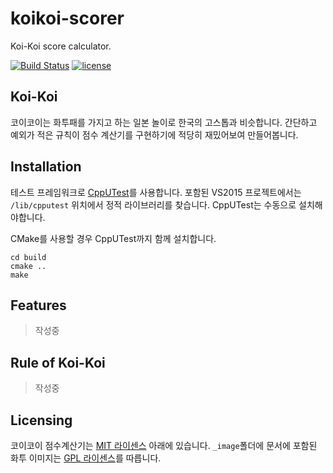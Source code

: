 # koikoi-scorer

Koi-Koi score calculator.

[![Build Status](https://travis-ci.org/sidsryu/koikoi-scorer.svg?branch=master)][travis]
[![license](https://img.shields.io/github/license/mashape/apistatus.svg?maxAge=2592000)][license]

[license]: https://github.com/sidsryu/koikoi-scorer/blob/master/LICENSE 
[travis]: https://travis-ci.org/sidsryu/koikoi-scorer


## Koi-Koi

코이코이는 화투패를 가지고 하는 일본 놀이로 한국의 고스톱과 비슷합니다. 
간단하고 예외가 적은 규칙이 점수 계산기를 구현하기에 적당히 재밌어보여 만들어봅니다.


## Installation

테스트 프레임워크로 [CppUTest][cpputest]를 사용합니다.
포함된 VS2015 프로젝트에서는 `/lib/cpputest` 위치에서 정적 라이브러리를 찾습니다. 
CppUTest는 수동으로 설치해야합니다.

CMake를 사용할 경우 CppUTest까지 함께 설치합니다.

```
cd build
cmake ..
make
```

[cpputest]: https://github.com/cpputest/cpputest


## Features

> 작성중


## Rule of Koi-Koi

> 작성중


## Licensing

코이코이 점수계산기는 [MIT 라이센스][license] 아래에 있습니다. 
`_image`폴더에 문서에 포함된 화투 이미지는 [GPL 라이센스][gpl]를 따릅니다. 

[gpl]: https://www.gnu.org/licenses/gpl.html

